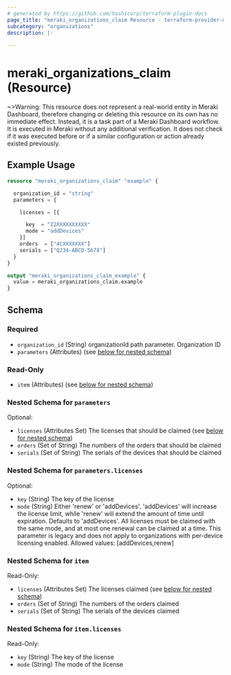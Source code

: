 ```yaml
---
# generated by https://github.com/hashicorp/terraform-plugin-docs
page_title: "meraki_organizations_claim Resource - terraform-provider-meraki"
subcategory: "organizations"
description: |-
  
---
```


# meraki_organizations_claim (Resource)



~>Warning: This resource does not represent a real-world entity in Meraki Dashboard, therefore changing or deleting this resource on its own has no immediate effect. Instead, it is a task part of a Meraki Dashboard workflow. It is executed in Meraki without any additional verification. It does not check if it was executed before or if a similar configuration or action 
already existed previously.


## Example Usage

```terraform
resource "meraki_organizations_claim" "example" {

  organization_id = "string"
  parameters = {

    licenses = [{

      key  = "Z2XXXXXXXXXX"
      mode = "addDevices"
    }]
    orders  = ["4CXXXXXXX"]
    serials = ["Q234-ABCD-5678"]
  }
}

output "meraki_organizations_claim_example" {
  value = meraki_organizations_claim.example
}
```

<!-- schema generated by tfplugindocs -->
## Schema

### Required

- `organization_id` (String) organizationId path parameter. Organization ID
- `parameters` (Attributes) (see [below for nested schema](#nestedatt--parameters))

### Read-Only

- `item` (Attributes) (see [below for nested schema](#nestedatt--item))

<a id="nestedatt--parameters"></a>
### Nested Schema for `parameters`

Optional:

- `licenses` (Attributes Set) The licenses that should be claimed (see [below for nested schema](#nestedatt--parameters--licenses))
- `orders` (Set of String) The numbers of the orders that should be claimed
- `serials` (Set of String) The serials of the devices that should be claimed

<a id="nestedatt--parameters--licenses"></a>
### Nested Schema for `parameters.licenses`

Optional:

- `key` (String) The key of the license
- `mode` (String) Either 'renew' or 'addDevices'. 'addDevices' will increase the license limit, while 'renew' will extend the amount of time until expiration. Defaults to 'addDevices'. All licenses must be claimed with the same mode, and at most one renewal can be claimed at a time. This parameter is legacy and does not apply to organizations with per-device licensing enabled.
                                              Allowed values: [addDevices,renew]



<a id="nestedatt--item"></a>
### Nested Schema for `item`

Read-Only:

- `licenses` (Attributes Set) The licenses claimed (see [below for nested schema](#nestedatt--item--licenses))
- `orders` (Set of String) The numbers of the orders claimed
- `serials` (Set of String) The serials of the devices claimed

<a id="nestedatt--item--licenses"></a>
### Nested Schema for `item.licenses`

Read-Only:

- `key` (String) The key of the license
- `mode` (String) The mode of the license
